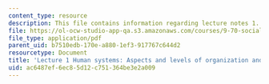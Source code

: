 ```yaml
---
content_type: resource
description: This file contains information regarding lecture notes 1.
file: https://ol-ocw-studio-app-qa.s3.amazonaws.com/courses/9-70-social-psychology-spring-2013/ac6487ef6ec85d12c751364be3e2a009_MIT9_70S13_Hman_Apcts_L1.pdf
file_type: application/pdf
parent_uid: b7510edb-170e-a880-1ef3-917767c644d2
resourcetype: Document
title: 'Lecture 1 Human systems: Aspects and levels of organization and development'
uid: ac6487ef-6ec8-5d12-c751-364be3e2a009
---
```


